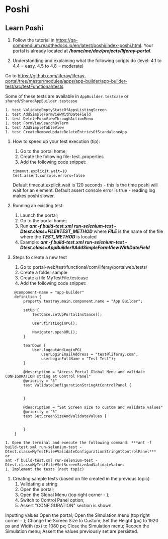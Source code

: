 # Poshi

## Learn Poshi

1. Follow the tutorial in https://qa-compendium.readthedocs.io/en/latest/poshi/index-poshi.html. Your portal is already located at ***/home/me/dev/projects/liferay-portal***.

1. Understanding and explaining what the following scripts do (level: 4.1 to 4.4 = easy, 4.5 to 4.8 = moderate)

Go to https://github.com/liferay/liferay-portal/tree/master/modules/apps/app-builder/app-builder-test/src/testFunctional/tests 

Some of these tests are available in ```AppBuilder.testcase``` or ```shared/SharedAppBuilder.testcase```

    1. test ValidateEmptyStateOfAppsListingScreen
    1. test AddSimpleFormViewWithDateField
    1. test DeleteFormViewThroughActionMenu
    1. test FormViewSearchByTerm
    1. test AddSimpleTableView
    1. test CreateRemoveUpdateDeleteEntriesOfStandaloneApp

1. How to speed up your test execution (tip):
    1. Go to the portal home;
    1. Create the following file: test.<your-user-name>.properties
    1. Add the following code snippet: 
    ```
    timeout.explicit.wait=10
    test.assert.console.errors=false
    ````

    Default timeout.explicit.wait is 120 seconds - this is the time poshi will wait for an element.
    Default assert console error is true - reading log makes poshi slower.

1. Running an existing test:
    1. Launch the portal;
    1. Go to the portal home;
    1. Run ***ant -f build-test.xml run-selenium-test -Dtest.class=FILE#TEST_METHOD*** where ***FILE*** is the name of the file where the ***TEST_METHOD*** is located
    1. Example: ***ant -f build-test.xml run-selenium-test -Dtest.class=AppBuilder#AddSimpleFormViewWithDateField***

1. Steps to create a new test
    1. Go to portal-web/test/functional/com/liferay/portalweb/tests/
    1. Create a folder sample
    1. Create a file MyTestFile.testcase
    1. Add the following code snippet:

```
    @component-name = "app-builder"
    definition {
        property testray.main.component.name = "App Builder";

        setUp {
            TestCase.setUpPortalInstance();

            User.firstLoginPG();

            Navigator.openURL();
        }

        tearDown {
            User.logoutAndLoginPG(
                userLoginEmailAddress = "test@liferay.com",
                userLoginFullName = "Test Test");
        }

        @description = "Access Portal Global Menu and validate CONFIGURATION string at Control Panel"
        @priority = "5"
        test ValidateConfigurationStringAtControlPanel {


        }

        @description = "Set Screen size to custom and validate values"
        @priority = "5"
        test SetScreenSizeAndValidateValues {


        }
    }

```

    1. Open the terminal and execute the following command: ***ant -f build-test.xml run-selenium-test -Dtest.class=MyTestFile#ValidateConfigurationStringAtControlPanel***
    or
    ant -f build-test.xml run-selenium-test -Dtest.class=MyTestFile#SetScreenSizeAndValidateValues
    1. Implement the tests (next topic)

1. Creating sample tests (based on file created in the previous topic) 
    1. Validating a string
    1. Open the portal;
    1. Open the Global Menu (top right corner - );
    1. Switch to Control Panel option;
    1. Assert "CONFIGURATION" section is shown.

Inputting values
Open the portal;
Open the Simulation menu (top right corner - );
Change the Screen Size to Custom;
Set the Height (px) to 1920 px  and Width (px) to 1080 px;
Close the Simulation menu;
Reopen the Simulation menu;
Assert the values previously set are persisted.


